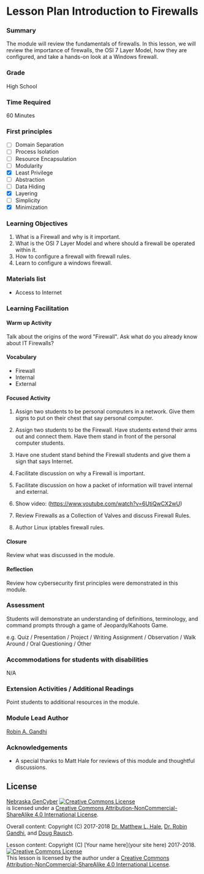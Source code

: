 # Lesson Plan Introduction to Firewalls

### Summary
The module will review the fundamentals of firewalls. In this lesson, we will review the importance of firewalls, the OSI 7 Layer Model, how they are configured, and take a hands-on look at a Windows firewall.

### Grade
High School

### Time Required
60 Minutes

### First principles
- [ ] Domain Separation
- [ ] Process Isolation
- [ ] Resource Encapsulation
- [ ] Modularity
- [x] Least Privilege
- [ ] Abstraction
- [ ] Data Hiding
- [x] Layering
- [ ] Simplicity
- [x] Minimization

### Learning Objectives

1. What is a Firewall and why is it important.
2. What is the OSI 7 Layer Model and where should a firewall be operated within it.
3. How to configure a firewall with firewall rules.
4. Learn to configure a windows firewall.

### Materials list

* Access to Internet

### Learning Facilitation

#### Warm up Activity
Talk about the origins of the word "Firewall". Ask what do you already know about IT Firewalls?

#### Vocabulary
* Firewall
* Internal
* External

#### Focused Activity
1. Assign two students to be personal computers in a network. Give them signs to put on their chest that say personal computer.

2. Assign two students to be the Firewall. Have students extend their arms out and connect them. Have them stand in front of the personal computer students.

3. Have one student stand behind the Firewall students and give them a sign that says Internet.

4. Facilitate discussion on why a Firewall is important.

5. Facilitate discussion on how a packet of information will travel internal and external.

6. Show video:  (https://www.youtube.com/watch?v=6UtiQwCX2wU)

7. Review Firewalls as a Collection of Valves and discuss Firewall Rules.

8. Author Linux iptables firewall rules.

#### Closure

Review what was discussed in the module.

#### Reflection

Review how cybersecurity first principles were demonstrated in this module.

### Assessment

Students will demonstrate an understanding of definitions, terminology, and command prompts through a game of Jeopardy/Kahoots Game.

e.g. Quiz / Presentation / Project / Writing Assignment / Observation / Walk Around / Oral Questioning / Other

### Accommodations for students with disabilities

N/A

### Extension Activities / Additional Readings

Point students to additional resources in the module.

### Module Lead Author

[Robin A. Gandhi](http://faculty.ist.unomaha.edu/rgandhi/)

### Acknowledgements

* A special thanks to Matt Hale for reviews of this module and thoughtful discussions.

## License
[Nebraska GenCyber](https://github.com/MLHale/nebraska-gencyber) <a rel="license" href="http://creativecommons.org/licenses/by-nc-sa/4.0/"><img alt="Creative Commons License" style="border-width:0" src="https://i.creativecommons.org/l/by-nc-sa/4.0/88x31.png" /></a><br /> is licensed under a <a rel="license" href="http://creativecommons.org/licenses/by-nc-sa/4.0/">Creative Commons Attribution-NonCommercial-ShareAlike 4.0 International License</a>.

Overall content: Copyright (C) 2017-2018  [Dr. Matthew L. Hale](http://faculty.ist.unomaha.edu/mhale/), [Dr. Robin Gandhi](http://faculty.ist.unomaha.edu/rgandhi/), and [Doug Rausch](http://www.bellevue.edu/about/leadership/faculty/rausch-douglas).

Lesson content: Copyright (C) [Your name here](your site here) 2017-2018.  
<a rel="license" href="http://creativecommons.org/licenses/by-nc-sa/4.0/"><img alt="Creative Commons License" style="border-width:0" src="https://i.creativecommons.org/l/by-nc-sa/4.0/88x31.png" /></a><br /><span xmlns:dct="http://purl.org/dc/terms/" property="dct:title">This lesson</span> is licensed by the author under a <a rel="license" href="http://creativecommons.org/licenses/by-nc-sa/4.0/">Creative Commons Attribution-NonCommercial-ShareAlike 4.0 International License</a>.
